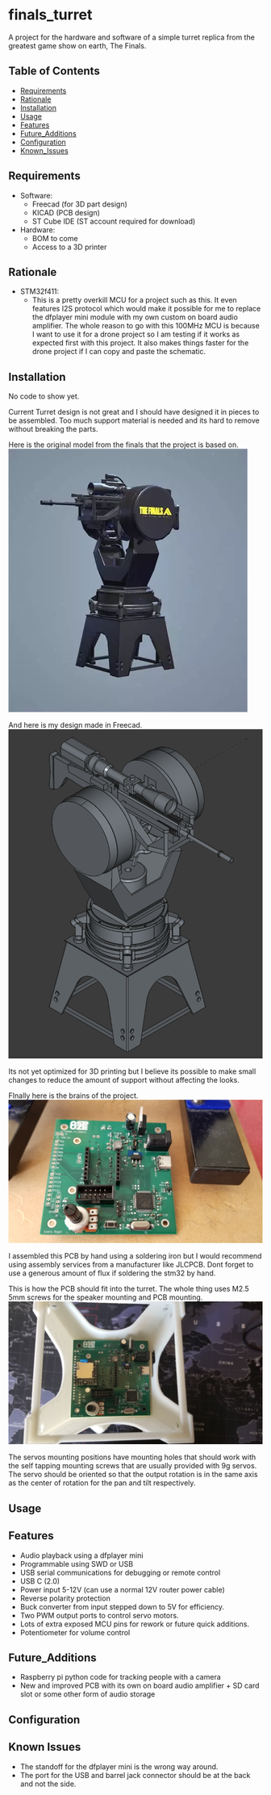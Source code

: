 # finals_turret
A project for the hardware and software of a simple turret replica from the greatest game show on earth, The Finals.

## Table of Contents
- [Requirements](#requirements)
- [Rationale](#rationale)
- [Installation](#installation)
- [Usage](#usage)
- [Features](#features)
- [Future_Additions](#future_additions)
- [Configuration](#configuration)
- [Known_Issues](#known_issues)

## Requirements
- Software:
    - Freecad (for 3D part design)
    - KICAD (PCB design)
    - ST Cube IDE (ST account required for download)
- Hardware:
    - BOM to come
    - Access to a 3D printer

## Rationale
- STM32f411:
    - This is a pretty overkill MCU for a project such as this. It even features I2S protocol which would make it possible for me to replace the dfplayer mini module with my own custom on board audio amplifier. The whole reason to go with this 100MHz MCU is because I want to use it for a drone project so I am testing if it works as expected first with this project. It also makes things faster for the drone project if I can copy and paste the schematic.

## Installation
No code to show yet.

Current Turret design is not great and I should have designed it in pieces to be assembled. Too much support material is needed and its hard to remove without breaking the parts.

Here is the original model from the finals that the project is based on.
![Game Model Its Designed After](/Pictures/ActualGameModel.png)

And here is my design made in Freecad.
![Turret Assembly](/Pictures/Assembly.png)

Its not yet optimized for 3D printing but I believe its possible to make small changes to reduce the amount of support without affecting the looks.

FInally here is the brains of the project.
![PCB](/Pictures/AssembledPCB.jpg)

I assembled this PCB by hand using a soldering iron but I would recommend using assembly services from a manufacturer like JLCPCB. Dont forget to use a generous amount of flux if soldering the stm32 by hand.

This is how the PCB should fit into the turret. The whole thing uses M2.5 5mm screws for the speaker mounting and PCB mounting.
![PCB in enclosure](/Pictures/PCB_IN_Enclosure.jpg)

The servos mounting positions have mounting holes that should work with the self tapping mounting screws that are usually provided with 9g servos. The servo should be oriented so that the output rotation is in the same axis as the center of rotation for the pan and tilt respectively.

## Usage


## Features
- Audio playback using a dfplayer mini
- Programmable using SWD or USB
- USB serial communications for debugging or remote control
- USB C (2.0)
- Power input 5-12V (can use a normal 12V router power cable)
- Reverse polarity protection
- Buck converter from input stepped down to 5V for efficiency.
- Two PWM output ports to control servo motors.
- Lots of extra exposed MCU pins for rework or future quick additions.
- Potentiometer for volume control

## Future_Additions
- Raspberry pi python code for tracking people with a camera
- New and improved PCB with its own on board audio amplifier + SD card slot or some other form of audio storage

## Configuration

## Known Issues
- The standoff for the dfplayer mini is the wrong way around.
- The port for the USB and barrel jack connector should be at the back and not the side.